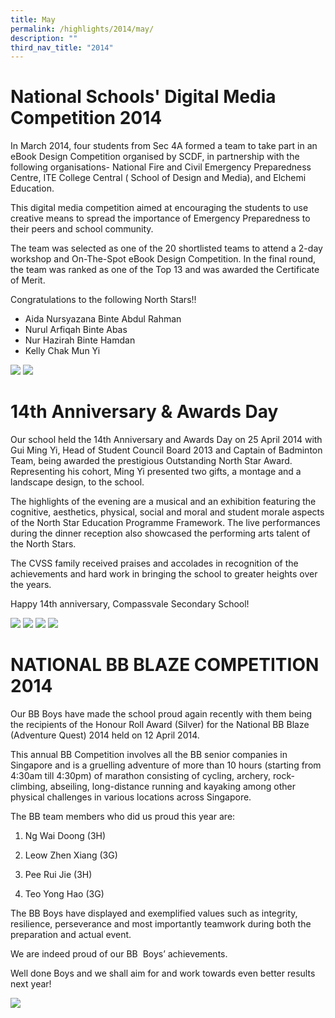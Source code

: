 ```yaml
---
title: May
permalink: /highlights/2014/may/
description: ""
third_nav_title: "2014"
---
```

# National Schools' Digital Media Competition 2014

In March 2014, four students from Sec 4A formed a team to take part in an eBook Design Competition organised by SCDF, in partnership with the following organisations- National Fire and Civil Emergency Preparedness Centre, ITE College Central ( School of Design and Media), and Elchemi Education.

This digital media competition aimed at encouraging the students to use creative means to spread the importance of Emergency Preparedness to their peers and school community. 

The team was selected as one of the 20 shortlisted teams to attend a 2-day workshop and On-The-Spot eBook Design Competition. In the final round, the team was ranked as one of the Top 13 and was awarded the Certificate of Merit.

Congratulations to the following North Stars!!

*   Aida Nursyazana Binte Abdul Rahman
*   Nurul Arfiqah Binte Abas
*   Nur Hazirah Binte Hamdan
*   Kelly Chak Mun Yi

![](/images/dmc01.jpeg)
![](/images/dmc02.jpeg)

# 14th Anniversary & Awards Day
Our school held the 14th Anniversary and Awards Day on 25 April 2014 with Gui Ming Yi, Head of Student Council Board 2013 and Captain of Badminton Team, being awarded the prestigious Outstanding North Star Award. Representing his cohort, Ming Yi presented two gifts, a montage and a landscape design, to the school. 

The highlights of the evening are a musical and an exhibition featuring the cognitive, aesthetics, physical, social and moral and student morale aspects of the North Star Education Programme Framework. The live performances during the dinner reception also showcased the performing arts talent of the North Stars.

The CVSS family received praises and accolades in recognition of the achievements and hard work in bringing the school to greater heights over the years.

Happy 14th anniversary, Compassvale Secondary School!

![](/images/14th01.jpeg)
![](/images/14th02.jpeg)
![](/images/14th03.jpeg)
![](/images/14th04.jpeg)

# NATIONAL BB BLAZE COMPETITION 2014
Our BB Boys have made the school proud again recently with them being the recipients of the Honour Roll Award (Silver) for the National BB Blaze (Adventure Quest) 2014 held on 12 April 2014.

This annual BB Competition involves all the BB senior companies in Singapore and is a gruelling adventure of more than 10 hours (starting from 4:30am till 4:30pm) of marathon consisting of cycling, archery, rock-climbing, abseiling, long-distance running and kayaking among other physical challenges in various locations across Singapore.

The BB team members who did us proud this year are:

1. Ng Wai Doong (3H)

2. Leow Zhen Xiang (3G)

3. Pee Rui Jie (3H)

4. Teo Yong Hao (3G)

The BB Boys have displayed and exemplified values such as integrity, resilience, perseverance and most importantly teamwork during both the preparation and actual event.

We are indeed proud of our BB  Boys’ achievements. 

Well done Boys and we shall aim for and work towards even better results next year!

![](/images/BB.png)